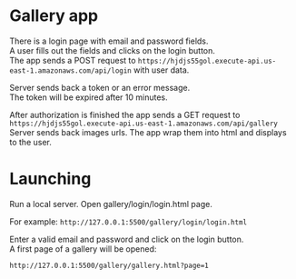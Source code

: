 # Gallery app

There is a login page with email and password fields.  
A user fills out the fields and clicks on the login button.  
The app sends a POST request to ```https://hjdjs55gol.execute-api.us-east-1.amazonaws.com/api/login```
with user data.

Server sends back a token or an error message.  
The token will be expired after 10 minutes.

After authorization is finished the app sends a GET request to ```https://hjdjs55gol.execute-api.us-east-1.amazonaws.com/api/gallery```  
Server sends back images urls. The app wrap them into html and displays to the user.

# Launching
Run a local server.
Open gallery/login/login.html page.  

For example:
```http://127.0.0.1:5500/gallery/login/login.html```

Enter a valid email and password and click on the login button.  
A first page of a gallery will be opened:

```http://127.0.0.1:5500/gallery/gallery.html?page=1```